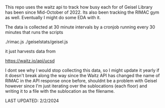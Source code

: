 This repo uses the waitz api to track how busy each for of Geisel Library has been since Mid-October of 2022. Its also been tracking the RIMAC gym as well. Eventually I might do some EDA with it.

The data is collected at 30 minute intervals by a cronjob running every 30 minutes that runs the scripts

./rimac.js
./geiselstats/geisel.js

it just harvests data from

https://waitz.io/api/ucsd


I dont see why I would stop collecting this data, so I might update it yearly if it doesn't break along the way since the Waitz API has changed
the name of RIMAC in the API response once before, shouldnt be a problem with Geisel however since I'm just iterating over the sublocations (each floor) and writing it
to a file with the sublocation as the filename.

LAST UPDATED: 2/2/2024
